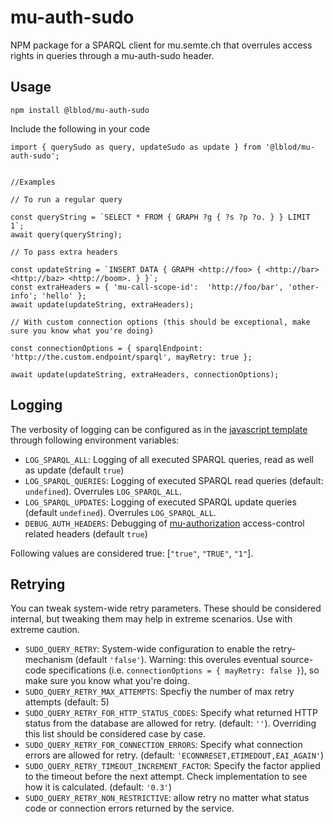 # mu-auth-sudo

NPM package for a SPARQL client for mu.semte.ch that overrules access rights in queries through a mu-auth-sudo header.

## Usage

```
npm install @lblod/mu-auth-sudo
```

Include the following in your code

```
import { querySudo as query, updateSudo as update } from '@lblod/mu-auth-sudo';


//Examples

// To run a regular query

const queryString = `SELECT * FROM { GRAPH ?g { ?s ?p ?o. } } LIMIT 1`;
await query(queryString);

// To pass extra headers

const updateString = `INSERT DATA { GRAPH <http://foo> { <http://bar> <http://baz> <http://boom>. } }`;
const extraHeaders = { 'mu-call-scope-id':  'http://foo/bar', 'other-info'; 'hello' };
await update(updateString, extraHeaders);

// With custom connection options (this should be exceptional, make sure you know what you're doing)

const connectionOptions = { sparqlEndpoint: 'http://the.custom.endpoint/sparql', mayRetry: true };

await update(updateString, extraHeaders, connectionOptions);
```

## Logging

The verbosity of logging can be configured as in the [javascript template](https://github.com/mu-semtech/mu-javascript-template/blob/6ff43eaf51856783c6946e82344e31a3348ce4a3/README.md#logging) through following environment variables:

- `LOG_SPARQL_ALL`: Logging of all executed SPARQL queries, read as well as update (default `true`)
- `LOG_SPARQL_QUERIES`: Logging of executed SPARQL read queries (default: `undefined`). Overrules `LOG_SPARQL_ALL`.
- `LOG_SPARQL_UPDATES`: Logging of executed SPARQL update queries (default `undefined`). Overrules `LOG_SPARQL_ALL`.
- `DEBUG_AUTH_HEADERS`: Debugging of [mu-authorization](https://github.com/mu-semtech/mu-authorization) access-control related headers (default `true`)

Following values are considered true: [`"true"`, `"TRUE"`, `"1"`].

## Retrying

You can tweak system-wide retry parameters. These should be considered internal, but tweaking them may help in extreme scenarios. Use with extreme caution.

- `SUDO_QUERY_RETRY`: System-wide configuration to enable the retry-mechanism (default `'false'`).
  Warning: this overules eventual source-code specifications (i.e. `connectionOptions = { mayRetry: false }`), so make sure you know what you're doing.
- `SUDO_QUERY_RETRY_MAX_ATTEMPTS`: Specfiy the number of max retry attempts (default: 5)
- `SUDO_QUERY_RETRY_FOR_HTTP_STATUS_CODES`: Specify what returned HTTP status from the database are allowed for retry. (default: `''`). Overriding this list should be considered case by case.
- `SUDO_QUERY_RETRY_FOR_CONNECTION_ERRORS`: Specify what connection errors are allowed for retry. (default: `'ECONNRESET,ETIMEDOUT,EAI_AGAIN'`)
- `SUDO_QUERY_RETRY_TIMEOUT_INCREMENT_FACTOR`: Specify the factor applied to the timeout before the next attempt. Check implementation to see how it is calculated. (default: `'0.3'`)
- `SUDO_QUERY_RETRY_NON_RESTRICTIVE`: allow retry no matter what status code or connection errors returned by the service.
